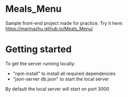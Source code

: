 # Meals_Menu
Sample front-end project made for practice.
Try it here: https://marinazhu.github.io/Meals_Menu/

# Getting started

To get the server running locally:

- "npm install" to install all required dependencies
- "json-server db.json" to start the local server

By default the local server will start on port 3000
